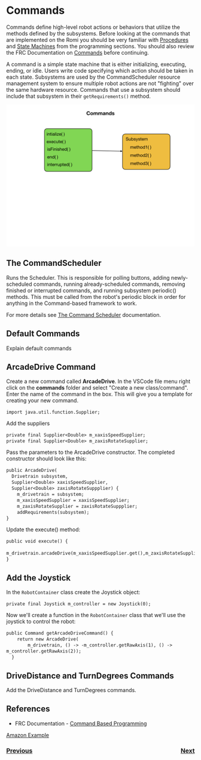 # <a name="code"></a>Commands
Commands define high-level robot actions or behaviors that utilize the methods defined by the subsystems. Before looking at the commands that are implemented on the Romi you should be very familiar with [Procedures](../Programming/procedures) and [State Machines](../Programming/stateMachines) from the programming sections.  You should also review the FRC Documentation on [Commands](https://docs.wpilib.org/en/latest/docs/software/commandbased/commands.html) before continuing.

A command is a simple state machine that is either initializing, executing, ending, or idle. Users write code specifying which action should be taken in each state. Subsystems are used by the CommandScheduler resource management system to ensure multiple robot actions are not "fighting" over the same hardware resource. Commands that use a subsystem should include that subsystem in their `getRequirements()` method.

![Commands](../images/Romi/Romi.015.jpeg)

## The CommandScheduler
Runs the Scheduler.  This is responsible for polling buttons, adding newly-scheduled commands, running already-scheduled commands, removing finished or interrupted commands, and running subsystem periodic() methods.  This must be called from the robot's periodic block in order for anything in the Command-based framework to work.

For more details see [The Command Scheduler](https://docs.wpilib.org/en/latest/docs/software/commandbased/command-scheduler.html) documentation.

## Default Commands
Explain default commands

## ArcadeDrive Command
Create a new command called **ArcadeDrive**.  In the VSCode file menu right click on the **commands** folder and select "Create a new class/command".  Enter the name of the command in the box.  This will give you a template for creating your new command. 

    import java.util.function.Supplier;

Add the suppliers

    private final Supplier<Double> m_xaxisSpeedSupplier;
    private final Supplier<Double> m_zaxisRotateSupplier;

Pass the parameters to the ArcadeDrive constructor.  The completed constructor should look like this:

    public ArcadeDrive(
      Drivetrain subsystem,
      Supplier<Double> xaxisSpeedSupplier,
      Supplier<Double> zaxisRotateSuppplier) {
        m_drivetrain = subsystem;
        m_xaxisSpeedSupplier = xaxisSpeedSupplier;
        m_zaxisRotateSupplier = zaxisRotateSuppplier;
        addRequirements(subsystem);
    }

Update the execute() method:

    public void execute() {
      m_drivetrain.arcadeDrive(m_xaxisSpeedSupplier.get(),m_zaxisRotateSupplier.get());
    }

## Add the Joystick
In the `RobotContainer` class create the Joystick object:

    private final Joystick m_controller = new Joystick(0);

Now we'll create a function in the `RobotContainer` class that we'll use the joystick to control the robot:

    public Command getArcadeDriveCommand() {
        return new ArcadeDrive(
            m_drivetrain, () -> -m_controller.getRawAxis(1), () -> m_controller.getRawAxis(2));
      }

## DriveDistance and TurnDegrees Commands
Add the DriveDistance and TurnDegrees commands.


## References

- FRC Documentation - [Command Based Programming](https://docs.wpilib.org/en/latest/docs/software/commandbased/index.html)

[Amazon Example](https://s3.amazonaws.com/screensteps_live/exported/Wpilib/2078/2286/Command_based_programming.pdf?1478686718)

<h3><span style="float:left">
<a href="romiCode2">Previous</a></span>
<span style="float:right">
<a href="romiCode4">Next</a></span></h3>
